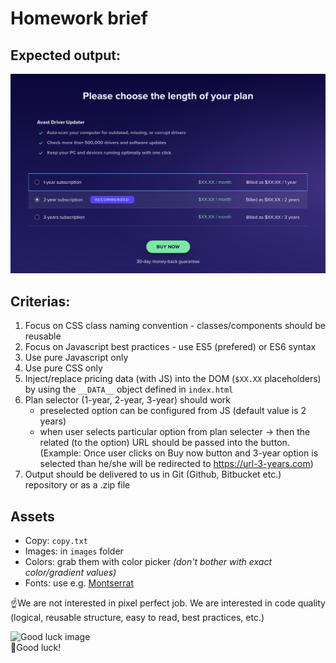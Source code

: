 # Homework brief

## Expected output:
![Alt text](output.png?raw=true "Expected output")

## Criterias:
1) Focus on CSS class naming convention - classes/components should be reusable
2) Focus on Javascript best practices - use ES5 (prefered) or ES6 syntax
3) Use pure Javascript only
4) Use pure CSS only
5) Inject/replace pricing data (with JS) into the DOM (`$XX.XX` placeholders) by using the `__DATA__` object defined in `index.html`
6) Plan selector (1-year, 2-year, 3-year) should work
    - preselected option can be configured from JS (default value is 2 years)
    - when user selects particular option from plan selecter -> then the related (to the option) URL should be passed into the button. (Example: Once user clicks on Buy now button and 3-year option is selected than he/she will be redirected to https://url-3-years.com)
7) Output should be delivered to us in Git (Github, Bitbucket etc.) repository or as a .zip file



## Assets
- Copy: `copy.txt`
- Images: in `images` folder
- Colors: grab them with color picker <i>(don't bother with exact color/gradient values)</i>
- Fonts: use e.g. <a href="https://fonts.google.com/specimen/Montserrat#standard-styles">Montserrat</a>

☝️We are not interested in pixel perfect job. We are interested in code quality (logical, reusable structure, easy to read, best practices, etc.)


![Good luck image](https://media.giphy.com/media/3oeSAz6FqXCKuNFX6o/giphy.gif "Good luck")<br>
🤞Good luck!
